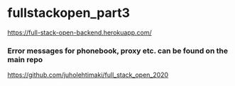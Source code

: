 # fullstackopen_part3
https://full-stack-open-backend.herokuapp.com/

### Error messages for phonebook, proxy etc. can be found on the main repo
https://github.com/juholehtimaki/full_stack_open_2020
